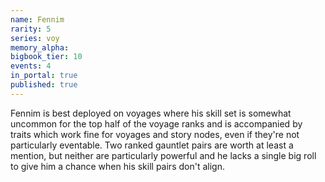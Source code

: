 ```yaml
---
name: Fennim
rarity: 5
series: voy
memory_alpha:
bigbook_tier: 10
events: 4
in_portal: true
published: true
---
```


Fennim is best deployed on voyages where his skill set is somewhat uncommon for the top half of the voyage ranks and is accompanied by traits which work fine for voyages and story nodes, even if they're not particularly eventable. Two ranked gauntlet pairs are worth at least a mention, but neither are particularly powerful and he lacks a single big roll to give him a chance when his skill pairs don't align.
